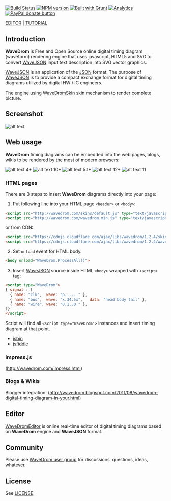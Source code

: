 [![Build Status](https://travis-ci.org/drom/wavedrom.svg?branch=master)](https://travis-ci.org/drom/wavedrom)
[![NPM version](https://img.shields.io/npm/v/wavedrom.svg)](https://www.npmjs.org/package/wavedrom)
[![Built with Grunt](https://cdn.gruntjs.com/builtwith.png)](http://gruntjs.com/)
[![Analytics](https://ga-beacon.appspot.com/UA-21660728-4/wavedrom/readme)](http://wavedrom.com)
<span class="badge-paypal"><a href="https://www.paypal.com/cgi-bin/webscr?cmd=_donations&business=J6WR5E7TJGSY2&lc=US&item_name=WaveDrom&item_number=github&currency_code=USD&bn=PP%2dDonationsBF%3abtn_donate_SM%2egif%3aNonHosted" title="Donate to this project using Paypal"><img src="https://img.shields.io/badge/paypal-donate-yellow.svg" alt="PayPal donate button" /></a></span>

[EDITOR](http://wavedrom.com/editor.html) | [TUTORIAL](http://wavedrom.com/tutorial.html)

## Introduction

**WaveDrom** is Free and Open Source online digital timing diagram (waveform) rendering engine that uses javascript, HTML5 and SVG to convert [WaveJSON](https://github.com/drom/wavedrom/wiki/WaveJSON) input text description into SVG vector graphics.

[WaveJSON](https://github.com/drom/wavedrom/wiki/WaveJSON) is an application of the [JSON](http://json.org/) format. The purpose of [WaveJSON](https://github.com/drom/wavedrom/wiki/WaveJSON) is to provide a compact exchange format for digital timing diagrams utilized by digital HW / IC engineers.

The engine using [WaveDromSkin](https://github.com/drom/wavedrom/wiki/WaveDromSkin) skin mechanism to render complete picture.

## Screenshot

![alt text](http://wavedrom.com/images/screenshot.png "screenshot")

## Web usage

**WaveDrom** timing diagrams can be embedded into the web pages, blogs, wikis to be rendered by the most of modern browsers:

![alt text](http://wavedrom.com/images/firefox_22.gif "firefox") 4+
![alt text](http://wavedrom.com/images/chrome_22.gif "chrome") 10+
![alt text](http://wavedrom.com/images/safari_22.gif "safari") 5.1+
![alt text](http://wavedrom.com/images/opera_22.gif "opera") 12+
![alt text](http://wavedrom.com/images/ie_22.gif "ie") 11

### HTML pages

There are 3 steps to insert **WaveDrom** diagrams directly into your page:

1) Put following line into your HTML page ```<header>``` or ```<body>```:

```html
<script src="http://wavedrom.com/skins/default.js" type="text/javascript"></script>
<script src="http://wavedrom.com/wavedrom.min.js" type="text/javascript"></script>
```
or from CDN:

```html
<script src="https://cdnjs.cloudflare.com/ajax/libs/wavedrom/1.2.4/skins/default.js" type="text/javascript"></script>
<script src="https://cdnjs.cloudflare.com/ajax/libs/wavedrom/1.2.4/wavedrom.min.js" type="text/javascript"></script>
```

2) Set ``onload`` event for HTML body.

```html
<body onload="WaveDrom.ProcessAll()">
```

3) Insert [WaveJSON](https://github.com/drom/wavedrom/wiki/WaveJSON) source inside HTML ``<body>`` wrapped with ``<script>`` tag:

```html
<script type="WaveDrom">
{ signal : [
  { name: "clk",  wave: "p......" },
  { name: "bus",  wave: "x.34.5x",   data: "head body tail" },
  { name: "wire", wave: "0.1..0." },
]}
</script>
```

Script will find all ``<script type="WaveDrom">`` instances and insert timing diagram at that point.


 * [jsbin](http://jsbin.com/uderuw/17)
 * [jsfiddle](http://jsfiddle.net/H7nBn/25)


### impress.js

(http://wavedrom.com/impress.html)


### Blogs & Wikis

Blogger integration: (http://wavedrom.blogspot.com/2011/08/wavedrom-digital-timing-diagram-in-your.html)

## Editor

[WaveDromEditor](http://wavedrom.com/editor.html)
is online real-time editor of digital timing diagrams based on **WaveDrom** engine and **WaveJSON** format.

## Community

Please use [WaveDrom user group](http://groups.google.com/group/wavedrom) for discussions, questions, ideas, whatever.

## License

See [LICENSE](https://github.com/drom/wavedrom/blob/master/LICENSE).
